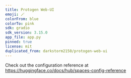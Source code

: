 ```yaml
---
title: Protogen Web-UI
emoji: 🪄
colorFrom: blue
colorTo: pink
sdk: gradio
sdk_version: 3.15.0
app_file: app.py
pinned: true
license: mit
duplicated_from: darkstorm2150/protogen-web-ui
---
```


Check out the configuration reference at https://huggingface.co/docs/hub/spaces-config-reference
